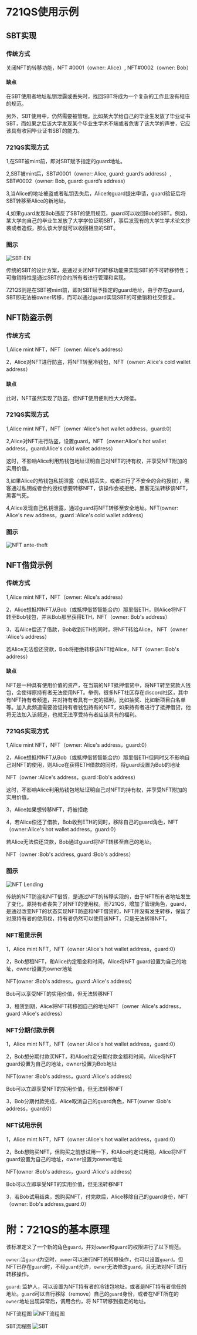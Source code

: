 # 721QS使用示例

## SBT实现

### 传统方式

关闭NFT的转移功能，NFT #0001（owner: Alice）, NFT#0002（owner: Bob）

#### 缺点

在SBT使用者地址私钥泄露或丢失时，找回SBT将成为一个复杂的工作且没有相应的规范。

另外，SBT使用中，仍然需要被管理。比如某大学给自己的毕业生发放了毕业证书SBT，而如果之后该大学发现某个毕业生学术不端或者危害了该大学的声誉，它应该具有收回毕业证书SBT的能力。

### 721QS实现方式

1,在SBT被mint前，即对SBT赋予指定的guard地址。

2,SBT被mint后，SBT#0001（owner: Alice, guard: guard’s address）, SBT#0002（owner: Bob, guard: guard’s address）

3,当Alice的地址被盗或者私钥丢失后，Alice向guard提出申请，guard验证后将SBT转移至Alice的新地址。

4,如果guard发现Bob违反了SBT的使用规范，guard可以收回Bob的SBT。例如，某大学向自己的毕业生发放了大学学位证明SBT，事后发现有的大学生学术论文抄袭或者造假，那么该大学就可以收回相应的SBT。 

### 图示

![SBT-EN](http://assets.processon.com/chart_image/63622b19f346fb33540d3308.png)

传统的SBT的设计方案，是通过关闭NFT的转移功能来实现SBT的不可转移特性；可撤销特性是通过SBT的合约所有者进行管理和实现。

721QS则是在SBT被mint前，即对SBT赋予指定的guard地址，由于存在guard，SBT即无法被owner转移，而可以通过guard实现SBT的可撤销和社交恢复。

## NFT防盗示例

### 传统方式

1,Alice mint NFT，NFT（owner: Alice's address）

2，Alice对NFT进行防盗，将NFT转至冷钱包，NFT（owner: Alice's cold wallet address）

#### 缺点

此时，NFT虽然实现了防盗，但NFT使用便利性大大降低。

### 721QS实现方式

1,Alice mint NFT，NFT（owner :Alice's  hot wallet address，guard:0）

2,Alice对NFT进行防盗，设置guard，NFT（owner:Alice's  hot wallet address，guard:Alice's cold wallet address）

这时，不影响Alice利用热钱包地址证明自己对NFT的持有权，并享受NFT附加的实用价值。

3,如果Alice的热钱包私钥泄露（或私钥丢失，或者进行了不安全的合约授权），黑客通过私钥或者合约授权想要转移NFT，该操作会被拒绝。黑客无法转移该NFT，黑客气死。

4,Alice发现自己私钥泄露，通过guard将NFT转移至安全地址。NFT(owner: Alice's new address，guard :Alice's cold wallet address)

### 图示
![NFT ante-theft](http://assets.processon.com/chart_image/6362289ff346fb33540d23d8.png)

## NFT借贷示例

### 传统方式

1,Alice mint NFT，NFT（owner: Alice's address）

2，Alice想抵押NFT从Bob（或抵押借贷智能合约）那里借ETH，则Alice将NFT转至Bob钱包，并从Bob那里获得ETH，NFT（owner: Bob's address）

3，若Alice偿还了借款，Bob收到ETH的同时，将NFT转给Alice， NFT（owner :Alice's address）

若Alice无法偿还贷款，Bob将拒绝转移该NFT给Alice，NFT（owner: Bob's address）

#### 缺点

NFT是一种具有使用价值的资产，在当前的NFT抵押借贷中，将NFT转至贷款人钱包，会使得原持有者无法使用NFT。举例，很多NFT社区存在discord社区，其中有NFT持有者频道，并对持有者具有一定的福利，比如抽奖、比如新项目白名单等。加入此频道需要验证持有者钱包持有的NFT，如果持有者进行了抵押借贷，他将无法加入该频道，也就无法享受持有者应该具有的福利。

### 721QS实现方式

1,Alice mint NFT，NFT（owner: Alice's address，guard:0）

2，Alice想抵押NFT从Bob（或抵押借贷智能合约）那里借ETH但同时又不影响自己对NFT的使用，则Alice在获得ETH借款的同时，将guard设置为Bob的地址

NFT（owner :Alice's address，guard :Bob's address）

这时，不影响Alice利用热钱包地址证明自己对NFT的持有权，并享受NFT附加的实用价值。

3，Alice如果想转移NFT，将被拒绝

4，若Alice偿还了借款，Bob收到ETH的同时，移除自己的guard角色，NFT（owner:Alice's  hot wallet address，guard:0）

若Alice无法偿还贷款，Bob通过guard将NFT转移至自己的地址。

NFT（owner :Bob's address, guard :Bob's address）

### 图示

![NFT Lending](http://assets.processon.com/chart_image/636229cee0b34d77dbc902dd.png)

传统的NFT防盗和NFT借贷，是通过NFT的转移实现的，由于NFT所有者地址发生了变化，原持有者丧失了对NFT的使用权。而721QS，增加了管理角色，guard，是通过改变NFT的状态实现NFT防盗和NFT借贷的，NFT并没有发生转移，保留了对原持有者的使用权，持有者仍然可以使用该NFT，只是无法转移NFT。

### NFT租赁示例

1，Alice mint NFT，NFT（owner :Alice's  hot wallet address，guard:0）

2，Bob想租NFT，和Alice约定租金和时间，Alice将NFT guard设置为自己的地址，owner设置为owner地址

NFT(owner :Bob's address，guard :Alice's address)

Bob可以享受NFT的实用价值，但无法转移NFT

3，租赁到期，Alice将NFT转移回自己的地址NFT（owner :Alice's address，guard :Alice's address）

### NFT分期付款示例

1，Alice mint NFT，NFT（owner :Alice's  hot wallet address，guard:0）

2，Bob想分期付款买NFT，和Alice约定分期付款金额和时间，Alice将NFT guard设置为自己的地址，owner设置为Bob地址

NFT(owner :Bob's address，guard :Alice's address)

Bob可以立即享受NFT的实用价值，但无法转移NFT

3，Bob分期付款完成，Alice取消自己的guard角色，NFT(owner :Bob's address，guard:0）

### NFT试用示例

1，Alice mint NFT，NFT（owner :Alice's  hot wallet address，guard:0）

2，Bob想购买NFT，但购买之前想试用一下，和Alice约定试用期，Alice将NFT guard设置为自己的地址，owner设置为owner地址

NFT(owner :Bob's address，guard :Alice's address)

Bob可以立即享受NFT的实用价值，但无法转移NFT

3，若Bob试用结束，想购买NFT，付完款后，Alice移除自己的guard身份，NFT（owner: Bob's address,guard:0）

# 附：721QS的基本原理

该标准定义了一个新的角色`guard`，并对`owner`和`guard`的权限进行了以下规范。

`owner`:当`guard`为空时，`owner`可以进行NFT的转移操作，也可以设置`guard`。但NFT已存在`guard`时，不经`guard`允许，`owner`无法修改`guard`，且无法对NFT进行转移操作。

`guard`: 监护人，可以设置为NFT持有者的冷钱包地址，或者是NFT持有者信任的地址。`guard`可以自行移除（remove）自己的`guard`身份，或者在NFT所在的`owner`地址出现异常后，调用合约，将 NFT转移到指定的地址。

NFT流程图
![NFT流程图](http://assets.processon.com/chart_image/62f656aa1e0853070422ac3b.png)

SBT流程图
![SBT](http://assets.processon.com/chart_image/634f6f6c07912975e8a7a187.png)


